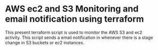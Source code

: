 # AWS ec2 and S3 Monitoring and email notification using terraform 

This present terraform script is used to monitor the AWS S3 and ec2 activity. This script sends a email notification in whenever there is a stage change in S3 buckets or ec2 instances.